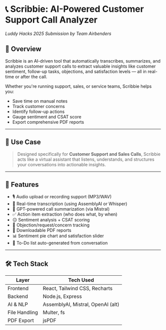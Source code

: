 # 📞 Scribbie: AI-Powered Customer Support Call Analyzer
*Luddy Hacks 2025 Submission by Team Airbenders*

## 🚀 Overview

Scribbie is an AI-driven tool that automatically transcribes, summarizes, and analyzes customer support calls to extract valuable insights like customer sentiment, follow-up tasks, objections, and satisfaction levels — all in real-time or after the call.

Whether you're running support, sales, or service teams, Scribbie helps you:
- Save time on manual notes
- Track customer concerns
- Identify follow-up actions
- Gauge sentiment and CSAT score
- Export comprehensive PDF reports

---

## 🎯 Use Case

> Designed specifically for **Customer Support and Sales Calls**, Scribbie acts like a virtual assistant that listens, understands, and structures your conversations into actionable insights.

---

## 🧠 Features

- 🎙️ Audio upload or recording support (MP3/WAV)
- 📝 Real-time transcription (using AssemblyAI or Whisper)
- 🧾 GPT-powered call summarization (via Mistral)
- ✅ Action item extraction (who does what, by when)
- 😐 Sentiment analysis + CSAT scoring
- 📌 Objection/request/concern tracking
- 📄 Downloadable PDF reports
- 📊 Sentiment pie chart and satisfaction slider
- 🧠 To-Do list auto-generated from conversation

---

## 🛠️ Tech Stack

| Layer        | Tech Used                        |
|--------------|----------------------------------|
| Frontend     | React, Tailwind CSS, Recharts    |
| Backend      | Node.js, Express                 |
| AI & NLP     | AssemblyAI, Mistral, OpenAI (alt)|
| File Handling| Multer, fs                       |
| PDF Export   | jsPDF                            |


